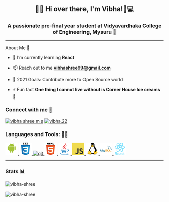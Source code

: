 <h2 align='center'> 🙋‍♀️ Hi over there, I'm Vibha!</a>👋💻</h2>

<h3 align="center">A passionate pre-final year student at Vidyavardhaka College of Engineering, Mysuru 🏫</h3>

<hr>
About Me 👸

- 🌱 I’m currently learning **React**

- 📫 Reach out to me **vibhashree99@gmail.com**

- 🚥 2021 Goals: Contribute more to Open Source world

- ⚡ Fun fact **One thing I cannot live without is Corner House Ice creams** 🍦

<h3 align="left">
Connect with me 🤝</h3>
<p align="left">
<a href="https://linkedin.com/in/vibha shree m s" target="blank"><img align="center" src="https://upload.wikimedia.org/wikipedia/commons/thumb/c/c9/Linkedin.svg/1200px-Linkedin.svg.png" alt="vibha shree m s" height="30" width="40" /></a>
<a href="https://instagram.com/vibha.22" target="blank"><img align="center" src="https://parentzone.org.uk/sites/default/files/Instagram%20logo.jpg" alt="vibha.22" height="30" width="40" /></a>
</p>


<h3 align="left"> Languages and Tools: 👩‍💻</h3>

<p align="left"> <a href="https://developer.android.com" target="_blank"> <img src="https://raw.githubusercontent.com/devicons/devicon/master/icons/android/android-original-wordmark.svg" alt="android" width="40" height="40"/> </a>
<a href="https://www.w3schools.com/css/" target="_blank"> <img src="https://raw.githubusercontent.com/devicons/devicon/master/icons/css3/css3-original-wordmark.svg" alt="css3" width="40" height="40"/> </a>
<a href="https://git-scm.com/" target="_blank"> <img src="https://www.vectorlogo.zone/logos/git-scm/git-scm-icon.svg" alt="git" width="40" height="40"/> </a> 
<a href="https://www.w3.org/html/" target="_blank"> <img src="https://raw.githubusercontent.com/devicons/devicon/master/icons/html5/html5-original-wordmark.svg" alt="html5" width="40" height="40"/> </a>
<a href="https://www.java.com" target="_blank"> <img src="https://raw.githubusercontent.com/devicons/devicon/master/icons/java/java-original.svg" alt="java" width="40" height="40"/> </a> <a href="https://developer.mozilla.org/en-US/docs/Web/JavaScript" target="_blank"> <img src="https://raw.githubusercontent.com/devicons/devicon/master/icons/javascript/javascript-original.svg" alt="javascript" width="40" height="40"/> </a> 
<a href="https://www.linux.org/" target="_blank"> <img src="https://raw.githubusercontent.com/devicons/devicon/master/icons/linux/linux-original.svg" alt="linux" width="40" height="40"/> </a>
<a href="https://www.mysql.com/" target="_blank"> <img src="https://raw.githubusercontent.com/devicons/devicon/master/icons/mysql/mysql-original-wordmark.svg" alt="mysql" width="40" height="40"/> </a>
<a href="https://reactjs.org/" target="_blank"> <img src="https://raw.githubusercontent.com/devicons/devicon/master/icons/react/react-original-wordmark.svg" alt="react" width="40" height="40"/> </a> </p>

<hr>
<h3 align="left">Stats 📊</h3>
<p><img align="left" src="https://github-readme-stats.vercel.app/api/top-langs?username=vibha-shree&show_icons=true&locale=en&layout=compact" alt="vibha-shree" /></p>
<br>
<p><img align="center" src="https://github-readme-streak-stats.herokuapp.com/?user=vibha-shree" alt="vibha-shree" /></p>
